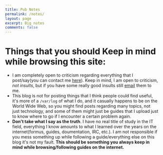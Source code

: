 ```yaml
---
title: Pub Notes
permalink: /notes/
layout: page
excerpt: Big notes
comments: false
---
```


# Things that you should Keep in mind while browsing this site:
- I am completely open to criticism regarding everything that I post/say(you can contact me [here](https://www.ferrry.tk/about/#contact-me)). Keep in mind, I am open to criticism, _not insults_, but if you have some really good insults still [email](https://www.ferrry.tk/about/#contact-me) them to me.
- This blog is not for posting things that I think people could find useful, it's more of a `/var/log` of what I do, and it casually happens to be on the World Wide Web, so you might find posts regarding many topics, not just technology, and some of them might just be guides that I upload just to know where to go if I encounter a certain problem again.
- **Don't take what I say as the truth**. I have no real title of study in the IT field, everything I know amounts to what I learned over the years on the internet(formus, guides, doumentation, IRC, etc.). I am not responsible if you mess something up while following a guide/everything else on this blog it's not my fault. **This should be something you always keep in mind while browsing/following guides on the internet.**
